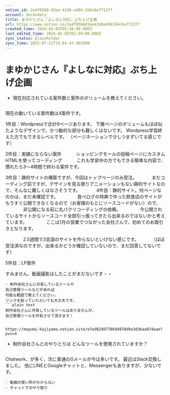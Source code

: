 ```yaml
---
notion_id: 2a4f0568-d3ee-4198-a494-2d4c6e7712ff
account: Secondary
title: まゆかじさん『よしなに対応』ぶち上げ企画
url: https://www.notion.so/2a4f0568d3ee4198a4942d4c6e7712ff
created_time: 2024-02-02T05:56:00.000Z
last_edited_time: 2024-02-05T02:59:00.000Z
sync_status: placeholder
sync_time: 2025-07-12T15:01:47.402680
---
```

# まゆかじさん『よしなに対応』ぶち上げ企画

- 現在対応されている案件数と案件のボリュームを教えてください。
  ```plain text
現在の動いている案件数は4案件です。

1件目：Wordpressで合計9ページあります。
下層ページのボリュームもほぼ似たようなデザインで、かつ動的な部分も難しくはないです。
Wordpress学習終えた方でもできるレベルです。
（ページネーションで少しつまずいてる感じです）

2件目：実績にならない案件
　　　ショッピングモールの投稿ページにカスタムHTMLを使ってコーディング
　　　これも学習中の方でもできる簡単な内容で、慣れたら3～4時間で終わる案件です。

3件目：静的サイトの構築ですが、今回はトップページのみ受注。
　　　まだコーディング前ですが、デザインを見る限りアニメーションもない静的サイトなので、そんなに難しくはなさそうです。
　　　
4件目：静的サイト。何ページなのかは、まだ未確認です。
　　　　食べログの特典で作った飲食店のサイトがもうすぐ公開できなくなるので（お客様のもとにソースコードがない）ので、
　　　　非公開になる前に丸パクリコーディングの依頼。
　　　　今公開されているサイトからソースコード全部引っ張ってきたら出来るのではないかと考えています。
　　　　ここは1月の営業でつながった会社さんで、初めてのお取引きとなります。　　　　

　　　　2.5週間で3言語のサイトを作らないといけない感じです。
　　　（ほぼ受注済なのですが、出来るかどうか確認していないので、まだ回答してないです）

5件目：LP案件


すみません、動画撮影はしたことがまだないです・・
  ```
- 制作会社さんに共有しているツールや
自己管理ツールなどがあれば
可能な範囲で教えてください。
リンクを貼っていただいても大丈夫です。
  ```plain text
制作会社さんに共有しているツールはありませんが、
自己管理ツールを共有させて頂きます！


https://mayumi-kajiyama.notion.site/e7ed829d770649978d9e3d36aa874aae?pvs=4
  ```
- 制作会社さんとのやりとりは
どんなツールを使用されていますか？
  ```plain text
Chatwork、が多く、次に普通のGメールが今は多いです。
最近はSlack交換しました。
他にLINEとGoogleチャットと、Messengerもありますが、少ないです。
  ```
  - 動画の使い所がわからない
  - チャットでのやり取り